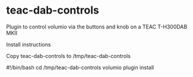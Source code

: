 # teac-dab-controls
Plugin to control volumio via the buttons and knob on a TEAC T-H300DAB MKII

Install instructions

Copy teac-dab-controls to /tmp/teac-dab-controls

#!/bin/bash
cd /tmp/teac-dab-controls
volumio plugin install